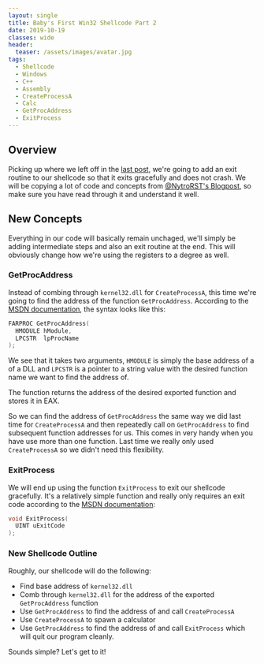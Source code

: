 ```yaml
---
layout: single
title: Baby's First Win32 Shellcode Part 2
date: 2019-10-19
classes: wide
header:
  teaser: /assets/images/avatar.jpg
tags:
  - Shellcode
  - Windows
  - C++ 
  - Assembly
  - CreateProcessA
  - Calc
  - GetProcAddress
  - ExitProcess  
---
```


## Overview
Picking up where we left off in the [last post](https://h0mbre.github.io/Babys-First-Shellcode/), we're going to add an exit routine to our shellcode so that it exits gracefully and does not crash. We will be copying a lot of code and concepts from [@NytroRST's Blogpost](https://securitycafe.ro/2016/02/15/introduction-to-windows-shellcode-development-part-3/), so make sure you have read through it and understand it well. 

## New Concepts
Everything in our code will basically remain unchaged, we'll simply be adding intermediate steps and also an exit routine at the end. This will obviously change how we're using the registers to a degree as well. 

### GetProcAddress
Instead of combing through `kernel32.dll` for `CreateProcessA`, this time we're going to find the address of the function `GetProcAddress`. According to the [MSDN documentation](https://docs.microsoft.com/en-us/windows/win32/api/libloaderapi/nf-libloaderapi-getprocaddress), the syntax looks like this:
```c++
FARPROC GetProcAddress(
  HMODULE hModule,
  LPCSTR  lpProcName
);
```

We see that it takes two arguments, `HMODULE` is simply the base address of a of a DLL and `LPCSTR` is a pointer to a string value with the desired function name we want to find the address of.

The function returns the address of the desired exported function and stores it in EAX. 

So we can find the address of `GetProcAddress` the same way we did last time for `CreateProcessA` and then repeatedly call on `GetProcAddress` to find subsequent function addresses for us. This comes in very handy when you have use more than one function. Last time we really only used `CreateProcessA` so we didn't need this flexibility. 

### ExitProcess
We will end up using the function `ExitProcess` to exit our shellcode gracefully. It's a relatively simple function and really only requires an exit code according to the [MSDN documentation](https://docs.microsoft.com/en-us/windows/win32/api/processthreadsapi/nf-processthreadsapi-exitprocess): 
```c++
void ExitProcess(
  UINT uExitCode
);
```

### New Shellcode Outline
Roughly, our shellcode will do the following:
+ Find base address of `kernel32.dll`
+ Comb through `kernel32.dll` for the address of the exported `GetProcAddress` function
+ Use `GetProcAddress` to find the address of and call `CreateProcessA`
+ Use `CreateProcessA` to spawn a calculator
+ Use `GetProcAddress` to find the address of and call `ExitProcess` which will quit our program cleanly. 

Sounds simple? Let's get to it!
